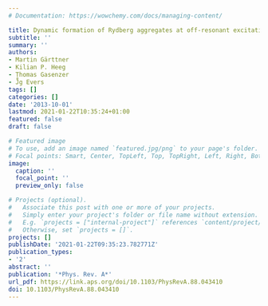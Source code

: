 ```yaml
---
# Documentation: https://wowchemy.com/docs/managing-content/

title: Dynamic formation of Rydberg aggregates at off-resonant excitation
subtitle: ''
summary: ''
authors:
- Martin Gärttner
- Kilian P. Heeg
- Thomas Gasenzer
- J̈̊g Evers
tags: []
categories: []
date: '2013-10-01'
lastmod: 2021-01-22T10:35:24+01:00
featured: false
draft: false

# Featured image
# To use, add an image named `featured.jpg/png` to your page's folder.
# Focal points: Smart, Center, TopLeft, Top, TopRight, Left, Right, BottomLeft, Bottom, BottomRight.
image:
  caption: ''
  focal_point: ''
  preview_only: false

# Projects (optional).
#   Associate this post with one or more of your projects.
#   Simply enter your project's folder or file name without extension.
#   E.g. `projects = ["internal-project"]` references `content/project/deep-learning/index.md`.
#   Otherwise, set `projects = []`.
projects: []
publishDate: '2021-01-22T09:35:23.782771Z'
publication_types:
- '2'
abstract: ''
publication: '*Phys. Rev. A*'
url_pdf: https://link.aps.org/doi/10.1103/PhysRevA.88.043410
doi: 10.1103/PhysRevA.88.043410
---
```

